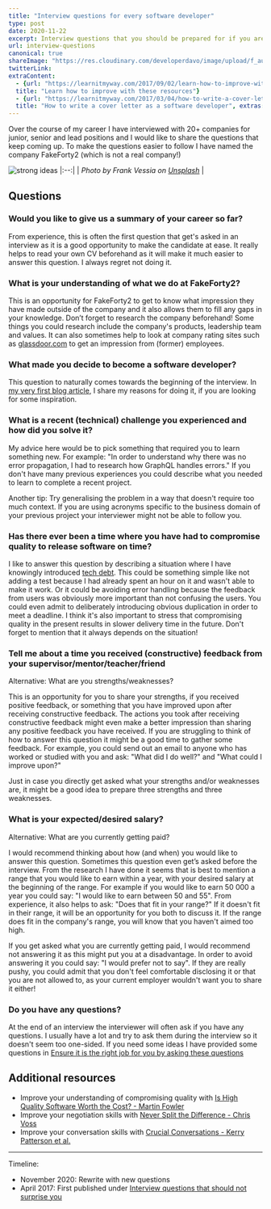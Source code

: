 ```yaml
---
title: "Interview questions for every software developer"
type: post
date: 2020-11-22
excerpt: Interview questions that you should be prepared for if you are looking for a job as a software developer
url: interview-questions
canonical: true
shareImage: "https://res.cloudinary.com/developerdavo/image/upload/f_auto,w_1200/https://res.cloudinary.com/developerdavo/image/upload/v1606063315/learnitmyway/frank-vessia-9upRLljfKP8-unsplash_k7v5x3.jpg"
twitterLink:
extraContent:
  - {url: "https://learnitmyway.com/2017/09/02/learn-how-to-improve-with-these-resources/", 
  title: "Learn how to improve with these resources"}
  - {url: "https://learnitmyway.com/2017/03/04/how-to-write-a-cover-letter-as-a-software-developer/", 
  title: "How to write a cover letter as a software developer", extras: "(cover letter included)"}
---
```


Over the course of my career I have interviewed with 20+ companies for junior, senior and lead positions and I would like to share the questions that keep coming up. To make the questions easier to follow I have named the company FakeForty2 (which is not a real company!)

![strong ideas](https://res.cloudinary.com/developerdavo/image/upload/f_auto,w_1000/v1606063315/learnitmyway/frank-vessia-9upRLljfKP8-unsplash_k7v5x3.jpg)
|:--:|
| *Photo by Frank Vessia on [Unsplash](https://unsplash.com/photos/9upRLljfKP8)* |

<!--more-->
<!-- og:description -->

## Questions

### Would you like to give us a summary of your career so far?

From experience, this is often the first question that get's asked in an interview as it is a good opportunity to make the candidate at ease. It really helps to read your own CV beforehand as it will make it much easier to answer this question. I always regret not doing it.

### What is your understanding of what we do at FakeForty2?

This is an opportunity for FakeForty2 to get to know what impression they have made outside of the company and it also allows them to fill any gaps in your knowledge. Don’t forget to research the company beforehand! Some things you could research include the company's products, leadership team and values. It can also sometimes help to look at company rating sites such as [glassdoor.com](https://www.glassdoor.com) to get an impression from (former) employees. 

### What made you decide to become a software developer?

This question to naturally comes towards the beginning of the interview. In [my very first blog article](https://learnitmyway.com/2016/08/10/why-i-changed-careers/), I share my reasons for doing it, if you are looking for some inspiration.

### What is a recent (technical) challenge you experienced and how did you solve it?

My advice here would be to pick something that required you to learn something new. For example: "In order to understand why there was no error propagation, I had to research how GraphQL handles errors." If you don't have many previous experiences you could describe what you needed to learn to complete a recent project.

Another tip: Try generalising the problem in a way that doesn't require too much context. If you are using acronyms specific to the business domain of your previous project your interviewer might not be able to follow you.

### Has there ever been a time where you have had to compromise quality to release software on time?

I like to answer this question by describing a situation where I have knowingly introduced [tech debt](https://en.wikipedia.org/wiki/Technical_debt). This could be something simple like not adding a test because I had already spent an hour on it and wasn't able to make it work. Or it could be avoiding error handling because the feedback from users was obviously more important than not confusing the users. You could even admit to deliberately introducing obvious duplication in order to meet a deadline. I think it's also important to stress that compromising quality in the present results in slower delivery time in the future. Don't forget to mention that it always depends on the situation!

### Tell me about a time you received (constructive) feedback from your supervisor/mentor/teacher/friend

Alternative: What are you strengths/weaknesses?

This is an opportunity for you to share your strengths, if you received positive feedback, or something that you have improved upon after receiving constructive feedback. The actions you took after receiving constructive feedback might even make a better impression than sharing any positive feedback you have received. If you are struggling to think of how to answer this question it might be a good time to gather some feedback. For example, you could send out an email to anyone who has worked or studied with you and ask: "What did I do well?" and "What could I improve upon?"

Just in case you directly get asked what your strengths and/or weaknesses are, it might be a good idea to prepare three strengths and three weaknesses.

### What is your expected/desired salary?

Alternative: What are you currently getting paid?

I would recommend thinking about how (and when) you would like to answer this question. Sometimes this question even get’s asked before the interview. From the research I have done it seems that is best to mention a range that you would like to earn within a year, with your desired salary at the beginning of the range. For example if you would like to earn 50 000 a year you could say: "I would like to earn between 50 and 55". From experience, it also helps to ask: "Does that fit in your range?" If it doesn't fit in their range, it will be an opportunity for you both to discuss it. If the range does fit in the company's range, you will know that you haven't aimed too high.

If you get asked what you are currently getting paid, I would recommend not answering it as this might put you at a disadvantage. In order to avoid answering it you could say: "I would prefer not to say". If they are really pushy, you could admit that you don't feel comfortable disclosing it or that you are not allowed to, as your current employer wouldn't want you to share it either!

### Do you have any questions?

At the end of an interview the interviewer will often ask if you have any questions. I usually have a lot and try to ask them during the interview so it doesn't seem too one-sided. If you need some ideas I have provided some questions in [Ensure it is the right job for you by asking these questions](https://medium.com/@developerdavo/ensure-it-is-the-right-job-for-you-by-asking-these-questions-e68dcf3d1bd4) 

## Additional resources

- Improve your understanding of compromising quality with [Is High Quality Software Worth the Cost? - Martin Fowler](https://martinfowler.com/articles/is-quality-worth-cost.html)
- Improve your negotiation skills with [Never Split the Difference - Chris Voss](https://www.goodreads.com/book/show/26156469-never-split-the-difference?from_search=true)
- Improve your conversation skills with [Crucial Conversations - Kerry Patterson et al.](https://www.goodreads.com/book/show/15014.Crucial_Conversations)

---

Timeline:

- November 2020: Rewrite with new questions
- April 2017: First published under [Interview questions that should not surprise you](https://learnitmyway.com/2017/04/02/how-to-prepare-for-an-interview-as-a-software-developer-part-i/)
